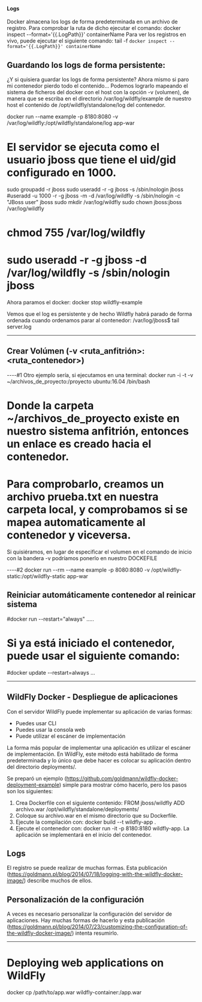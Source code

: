 #### Logs
Docker almacena los logs de forma predeterminada en un archivo de registro. Para comprobar la ruta de dicho ejecutar el comando:
docker inspect --format='{{.LogPath}}' containerName
Para ver los registros en vivo, puede ejecutar el siguiente comando:
tail -f `docker inspect --format='{{.LogPath}}' containerName`

## Guardando los logs de forma persistente:
¿Y si quisiera guardar los logs de forma persistente? Ahora mismo si paro mi contenedor pierdo todo el contenido… Podemos lograrlo mapeando el sistema de ficheros del docker con el host con la opción -v (volumen), de manera que se escriba en el directorio /var/log/wildfly/example de nuestro host el contenido de /opt/wildfly/standalone/log del contenedor.

docker run --name example -p 8180:8080 -v /var/log/wildfly:/opt/wildfly/standalone/log app-war


# El servidor se ejecuta como el usuario jboss que tiene el uid/gid configurado en 1000.
sudo groupadd -r jboss
sudo useradd -r -g jboss -s /sbin/nologin jboss
#useradd -u 1000 -r -g jboss -m -d /var/log/wildfly -s /sbin/nologin -c "JBoss user" jboss
sudo mkdir /var/log/wildfly
sudo chown jboss:jboss /var/log/wildfly
# chmod 755 /var/log/wildfly

# sudo useradd -r -g jboss -d  /var/log/wildfly -s  /sbin/nologin jboss

Ahora paramos el docker:
docker stop wildfly-example

Vemos que el log es persistente y de hecho Wildfly habrá parado de forma ordenada cuando ordenamos parar al contenedor:
/var/log/jboss$ tail server.log 

--------------------------
## Crear Volúmen (-v <ruta_anfitrión>:<ruta_contenedor>)
----#1
Otro ejemplo sería, si ejecutamos en una terminal:
docker run -i -t -v ~/archivos_de_proyecto:/proyecto ubuntu:16.04 /bin/bash
# Donde la carpeta ~/archivos_de_proyecto existe en nuestro sistema anfitrión, entonces un enlace es creado hacia el contenedor.
# Para comprobarlo, creamos un archivo prueba.txt en nuestra carpeta local, y comprobamos si se mapea automaticamente al contenedor y viceversa.

Si quisiéramos, en lugar de especificar el volumen en el comando de inicio con la bandera -v podríamos ponerlo en nuestro DOCKEFILE

----#2
docker run --rm --name example -p 8080:8080 -v /opt/wildfly-static:/opt/wildfly-static  app-war


## Reiniciar automáticamente contenedor al reinicar sistema
#docker run --restart="always" <CONTAINER ID> .....

# Si ya está iniciado el contenedor, puede usar el siguiente comando:
#docker update --restart=always <CONTAINER ID> ...


---------------------------------------
## WildFly Docker - Despliegue de aplicaciones
Con el servidor WildFly puede implementar su aplicación de varias formas:
- Puedes usar CLI
- Puedes usar la consola web
- Puede utilizar el escáner de implementación

La forma más popular de implementar una aplicación es utilizar el escáner de implementación. En WildFly, este método está habilitado de forma predeterminada y lo único que debe hacer es colocar su aplicación dentro del directorio deployments/. 

Se preparó un ejemplo (https://github.com/goldmann/wildfly-docker-deployment-example) simple para mostrar cómo hacerlo, pero los pasos son los siguientes:
1. Crea Dockerfile con el siguiente contenido:
 FROM jboss/wildfly
 ADD archivo.war /opt/wildfly/standalone/deployments/
2. Coloque su archivo.war en el mismo directorio que su Dockerfile.
3. Ejecute la compilación con: docker build --t wildfly-app .
4. Ejecute el contenedor con: docker run -it -p 8180:8180  wildfly-app. La aplicación se implementará en el inicio del contenedor.

## Logs
El registro se puede realizar de muchas formas. Esta publicación (https://goldmann.pl/blog/2014/07/18/logging-with-the-wildfly-docker-image/) describe muchos de ellos.

## Personalización de la configuración
A veces es necesario personalizar la configuración del servidor de aplicaciones. Hay muchas formas de hacerlo y esta publicación (https://goldmann.pl/blog/2014/07/23/customizing-the-configuration-of-the-wildfly-docker-image/) intenta resumirlo.

----------------------------
# Deploying web applications on WildFly
docker cp /path/to/app.war wildfly-container:/app.war




